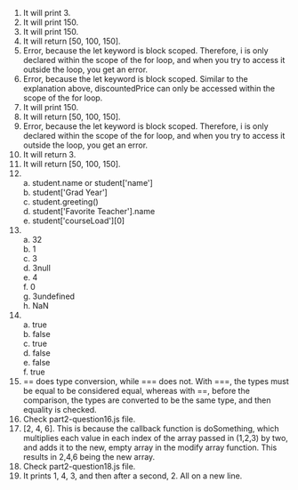 1. It will print 3. 
2. It will print 150. 
3. It will print 150. 
4. It will return [50, 100, 150]. 
5. Error, because the let keyword is block scoped. Therefore, i is only declared within the scope of the for loop, and when you try to access it outside the loop, you get an error. 
6. Error, because the let keyword is block scoped. Similar to the explanation above, discountedPrice can only be accessed within the scope of the for loop. 
7. It will print 150. 
8. It will return [50, 100, 150]. 
9. Error, because the let keyword is block scoped. Therefore, i is only declared within the scope of the for loop, and when you try to access it outside the loop, you get an error.  
10. It will return 3. 
11. It will return [50, 100, 150]. <br> 
12. <br> a. student.name or student['name'] <br> b. student['Grad Year'] <br> c. student.greeting() <br> d. student['Favorite Teacher'].name <br> e. student['courseLoad'][0]
13. <br> a. 32 <br> b. 1 <br> c. 3 <br> d. 3null <br> e. 4 <br> f. 0 <br> g. 3undefined <br> h. NaN <br> 
14. <br> a. true <br> b. false <br> c. true <br> d. false <br> e. false <br> f. true <br> 
15. == does type conversion, while === does not. With ===, the types must be equal to be considered equal, whereas with ==, before the comparison, the types are converted to be the same type, and then equality is checked. 
16. Check part2-question16.js file. 
17. [2, 4, 6]. This is because the callback function is doSomething, which multiplies each value in each index of the array passed in (1,2,3) by two, and adds it to the new, empty array in the modify array function. This results in 2,4,6 being the new array. 
18. Check part2-question18.js file. 
19. It prints 1, 4, 3, and then after a second, 2. All on a new line. 
